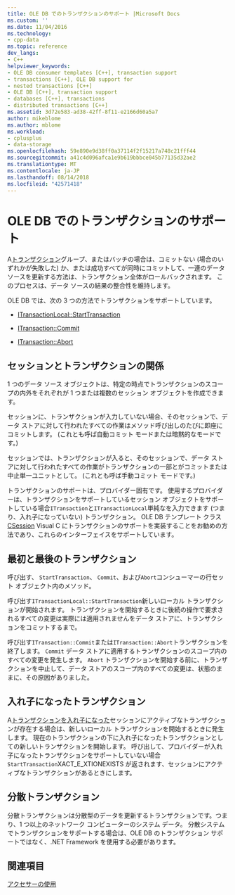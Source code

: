 ```yaml
---
title: OLE DB でのトランザクションのサポート |Microsoft Docs
ms.custom: ''
ms.date: 11/04/2016
ms.technology:
- cpp-data
ms.topic: reference
dev_langs:
- C++
helpviewer_keywords:
- OLE DB consumer templates [C++], transaction support
- transactions [C++], OLE DB support for
- nested transactions [C++]
- OLE DB [C++], transaction support
- databases [C++], transactions
- distributed transactions [C++]
ms.assetid: 3d72e583-ad38-42ff-8f11-e2166d60a5a7
author: mikeblome
ms.author: mblome
ms.workload:
- cplusplus
- data-storage
ms.openlocfilehash: 59e890e9d38ff0a37114f2f15217a748c21fff44
ms.sourcegitcommit: a41c4d096afca1e9b619bbbce045b77135d32ae2
ms.translationtype: MT
ms.contentlocale: ja-JP
ms.lasthandoff: 08/14/2018
ms.locfileid: "42571418"
---
```

# <a name="supporting-transactions-in-ole-db"></a>OLE DB でのトランザクションのサポート
A[トランザクション](../../data/transactions-mfc-data-access.md)グループ、またはバッチの場合は、コミットない (場合のいずれかが失敗した) か、または成功すべてが同時にコミットして、一連のデータ ソースを更新する方法は、トランザクション全体がロールバックされます。 このプロセスは、データ ソースの結果の整合性を維持します。  
  
 OLE DB では、次の 3 つの方法でトランザクションをサポートしています。  
  
-   [ITransactionLocal::StartTransaction](/previous-versions/windows/desktop/ms709786\(v=vs.85\))  
  
-   [ITransaction::Commit](/previous-versions/windows/desktop/ms713008\(v=vs.85\))  
  
-   [ITransaction::Abort](/previous-versions/windows/desktop/ms709833\(v=vs.85\))  
  
## <a name="relationship-of-sessions-and-transactions"></a>セッションとトランザクションの関係  
 1 つのデータ ソース オブジェクトは、特定の時点でトランザクションのスコープの内外をそれぞれが 1 つまたは複数のセッション オブジェクトを作成できます。  
  
 セッションに、トランザクションが入力していない場合、そのセッションで、データ ストアに対して行われたすべての作業はメソッド呼び出しのたびに即座にコミットします。 (これとも呼ば自動コミット モードまたは暗黙的なモードです。)  
  
 セッションでは、トランザクションが入ると、そのセッションで、データ ストアに対して行われたすべての作業がトランザクションの一部とがコミットまたは中止単一ユニットとして。 (これとも呼ば手動コミット モードです。)  
  
 トランザクションのサポートは、プロバイダー固有です。 使用するプロバイダーは、トランザクションをサポートしているセッション オブジェクトをサポートしている場合`ITransaction`と`ITransactionLocal`単純なを入力できます (つまり、入れ子になっていない) トランザクション。 OLE DB テンプレート クラス[CSession](../../data/oledb/csession-class.md) Visual C にトランザクションのサポートを実装することをお勧めの方法であり、これらのインターフェイスをサポートしています。  
  
## <a name="starting-and-ending-the-transaction"></a>最初と最後のトランザクション  
 呼び出す、 `StartTransaction`、 `Commit`、および`Abort`コンシューマーの行セット オブジェクト内のメソッド。  
  
 呼び出す`ITransactionLocal::StartTransaction`新しいローカル トランザクションが開始されます。 トランザクションを開始するときに後続の操作で要求されるすべての変更は実際には適用されませんをデータ ストアに、トランザクションをコミットするまで。  
  
 呼び出す`ITransaction::Commit`または`ITransaction::Abort`トランザクションを終了します。 `Commit` データ ストアに適用するトランザクションのスコープ内のすべての変更を発生します。 `Abort` トランザクションを開始する前に、トランザクションを中止して、データ ストアのスコープ内のすべての変更は、状態のままに、その原因がありました。  
  
## <a name="nested-transactions"></a>入れ子になったトランザクション  
 A[トランザクションを入れ子になった](/previous-versions/windows/desktop/ms716985\(v=vs.85\))セッションにアクティブなトランザクションが存在する場合は、新しいローカル トランザクションを開始するときに発生します。 現在のトランザクションの下に入れ子になったトランザクションとしての新しいトランザクションを開始します。 呼び出して、プロバイダーが入れ子になったトランザクションをサポートしていない場合`StartTransaction`XACT_E_XTIONEXISTS が返されます、セッションにアクティブなトランザクションがあるときにします。  
  
## <a name="distributed-transactions"></a>分散トランザクション  
 分散トランザクションは分散型のデータを更新するトランザクションです。つまり、1 つ以上のネットワーク コンピューターのシステム データ。 分散システムでトランザクションをサポートする場合は、OLE DB のトランザクション サポートではなく、.NET Framework を使用する必要があります。  
  
## <a name="see-also"></a>関連項目  
 [アクセサーの使用](../../data/oledb/using-accessors.md)
